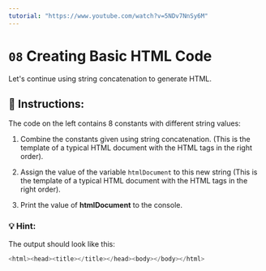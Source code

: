 ```yaml
---
tutorial: "https://www.youtube.com/watch?v=5NDv7NnSy6M"
---
```


# `08` Creating Basic HTML Code

Let's continue using string concatenation to generate HTML.

## :pencil: Instructions:

The code on the left contains 8 constants with different string values: 

1.  Combine the constants given using string concatenation. (This is the template of a typical HTML document with the HTML tags in the right order).

2. Assign the value of the variable `htmlDocument` to this new string (This is the template of a typical HTML document with the HTML tags in the right order).

3.  Print the value of **htmlDocument** to the console.

### 💡 Hint:


The output should look like this:
```js
<html><head><title></title></head><body></body></html>
```
